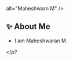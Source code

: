
 alt="Maheshwarn M" />



## ✨ About Me
 - I am Maheshwaran M. 
 
 <div><p>

</p?
</div>







<!---
mahesh1706/mahesh1706 is a ✨ special ✨ repository because its `README.md` (this file) appears on your GitHub profile.
You can click the Preview link to take a look at your changes.
--->
